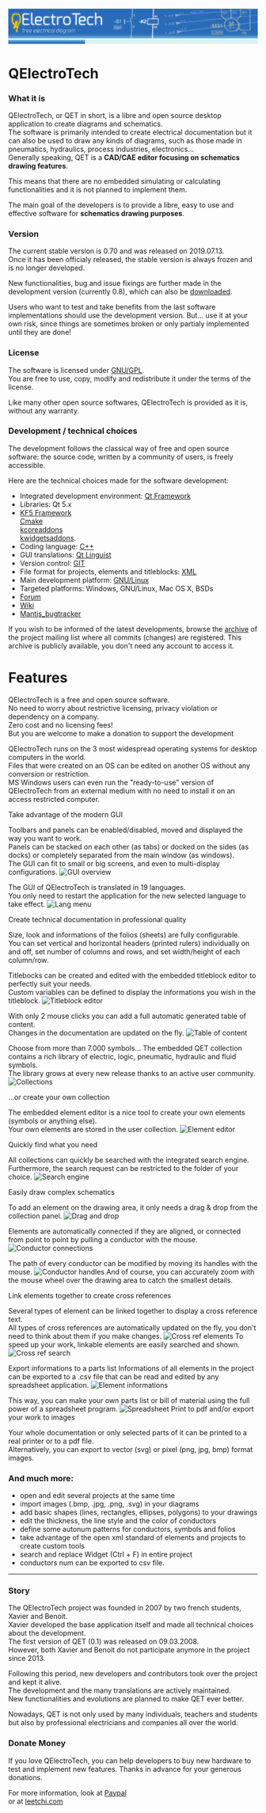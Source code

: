 ![](logo.png)


# QElectroTech

### What it is

QElectroTech, or QET in short, is a libre and open source desktop application to create diagrams and schematics.  
The software is primarily intended to create electrical documentation but it can also be used to draw any kinds of diagrams, such as those made in pneumatics, hydraulics, process industries, electronics...  
Generally speaking, QET is a **CAD/CAE editor focusing on schematics drawing features**.  

This means that there are no embedded simulating or calculating functionalities and it is not planned to implement them.

The main goal of the developers is to provide a libre, easy to use and effective software for **schematics drawing purposes**.

### Version

The current stable version is 0.70 and was released on 2019.07.13.  
Once it has been officialy released, the stable version is always frozen and is no longer developed.

New functionalities, bug and issue fixings are further made in the development version (currently 0.8), which can also be [downloaded](https://qelectrotech.org/download.html).

Users who want to test and take benefits from the last software implementations should use the development version. But... use it at your own risk, since things are sometimes broken or only partialy implemented until they are done!

### License

The software is licensed under [GNU/GPL](https://www.gnu.org/licenses/old-licenses/gpl-2.0.en.html).  
You are free to use, copy, modify and redistribute it under the terms of the license.


Like many other open source softwares, QElectroTech is provided as it is, without any warranty.

### Development / technical choices

The development follows the classical way of free and open source software: the source code, written by a community of users, is freely accessible.

Here are the technical choices made for the software development:

*   Integrated development environment: [Qt Framework](https://www.qt.io/ide/)
*   Libraries: Qt 5.x
*   [KF5 Framework](https://github.com/KDE)  
    [Cmake](https://cmake.org/install/)   
    [kcoreaddons](https://github.com/KDE/kcoreaddons)   
    [kwidgetsaddons](https://github.com/KDE/kwidgetsaddons).  
*   Coding language: [C++](https://en.wikipedia.org/wiki/C%2B%2B)
*   GUI translations: [Qt Linguist](http://doc.qt.io/qt-5/qtlinguist-index.html)
*   Version control: [GIT](https://git.tuxfamily.org/qet/qet.git/)
*   File format for projects, elements and titleblocks: [XML](http://www.w3schools.com/xml/xml_whatis.asp)
*   Main development platform: [GNU/Linux](http://getgnulinux.org/en/linux/)
*   Targeted platforms: Windows, GNU/Linux, Mac OS X, BSDs
*   [Forum](https://qelectrotech.org/forum/index.php)
*   [Wiki](https://qelectrotech.org/wiki_new/)
*   [Mantis_bugtracker](https://qelectrotech.org/bugtracker/my_view_page.php)

If you wish to be informed of the latest developments, browse the [archive](https://listengine.tuxfamily.org/lists.tuxfamily.org/qet/) of the project mailing list where all commits (changes) are registered. This archive is publicly available, you don't need any account to access it.


# Features

QElectroTech is a free and open source software.  
No need to worry about restrictive licensing, privacy violation or dependency on a company.  
Zero cost and no licensing fees!  
But you are welcome to make a donation to support the development

QElectroTech runs on the 3 most widespread operating systems for desktop computers in the world.  
Files that were created on an OS can be edited on another OS without any conversion or restriction.  
MS Windows users can even run the "ready-to-use" version of QElectroTech from an external medium with no need to install it on an access restricted computer.


Take advantage of the modern GUI

Toolbars and panels can be enabled/disabled, moved and displayed the way you want to work.  
Panels can be stacked on each other (as tabs) or docked on the sides (as docks) or completely separated from the main window (as windows).  
The GUI can fit to small or big screens, and even to multi-display configurations.
![](https://download.tuxfamily.org/qet/images-features/0030.png "GUI overview")


The GUI of QElectroTech is translated in 19 languages.  
You only need to restart the application for the new selected language to take effect.
![](https://download.tuxfamily.org/qet/images-features/0040.png "Lang menu")

Create technical documentation in professional quality

Size, look and informations of the folios (sheets) are fully configurable.  
You can set vertical and horizontal headers (printed rulers) individually on and off, set number of columns and rows, and set width/height of each column/row.

Titlebocks can be created and edited with the embedded titleblock editor to perfectly suit your needs.  
Custom variables can be defined to display the informations you wish in the titleblock.
![](https://download.tuxfamily.org/qet/images-features/0055.png "Titleblock editor")

With only 2 mouse clicks you can add a full automatic generated table of content.  
Changes in the documentation are updated on the fly.
![](https://download.tuxfamily.org/qet/images-features/0060.png "Table of content")

Choose from more than 7.000 symbols...
The embedded QET collection contains a rich library of electric, logic, pneumatic, hydraulic and fluid symbols.  
The library grows at every new release thanks to an active user community.
![](https://download.tuxfamily.org/qet/images-features/0070.png "Collections")

...or create your own collection

The embedded element editor is a nice tool to create your own elements (symbols or anything else).  
Your own elements are stored in the user collection.
![](https://download.tuxfamily.org/qet/images-features/0080.png "Element editor")

Quickly find what you need

All collections can quickly be searched with the integrated search engine.  
Furthermore, the search request can be restricted to the folder of your choice.
![](https://download.tuxfamily.org/qet/images-features/0090.png "Search engine")

Easily draw complex schematics

To add an element on the drawing area, it only needs a drag & drop from the collection panel.
![](https://download.tuxfamily.org/qet/images-features/0102.png "Drag and drop")

Elements are automatically connected if they are aligned, or connected from point to point by pulling a conductor with the mouse.
![](https://download.tuxfamily.org/qet/images-features/0105.png "Conductor connections")

The path of every conductor can be modified by moving its handles with the mouse.
![](https://download.tuxfamily.org/qet/images-features/0107.png "Conductor handles")
And of course, you can accurately zoom with the mouse wheel over the drawing area to catch the smallest details.

Link elements together to create cross references

Several types of element can be linked together to display a cross reference text.  
All types of cross references are automatically updated on the fly, you don't need to think about them if you make changes.
![](https://download.tuxfamily.org/qet/images-features/0112.png "Cross ref elements")
To speed up your work, linkable elements are easily searched and shown.
![](https://download.tuxfamily.org/qet/images-features/0115.png  "Cross ref search")


Export informations to a parts list
Informations of all elements in the project can be exported to a .csv file that can be read and edited by any spreadsheet application.
![](https://download.tuxfamily.org/qet/images-features/0122.png "Element informations")

This way, you can make your own parts list or bill of material using the full power of a spreadsheet program.
![](https://download.tuxfamily.org/qet/images-features/0125.png "Spreadsheet")
Print to pdf and/or export your work to images

Your whole documentation or only selected parts of it can be printed to a real printer or to a pdf file.  
Alternatively, you can export to vector (svg) or pixel (png, jpg, bmp) format images.

### And much more:

*   open and edit several projects at the same time
*   import images (.bmp, .jpg, .png, .svg) in your diagrams
*   add basic shapes (lines, rectangles, ellipses, polygons) to your drawings
*   edit the thickness, the line style and the color of conductors
*   define some autonum patterns for conductors, symbols and folios
*   take advantage of the open xml standard of elements and projects to create custom tools
*   search and replace Widget (Ctrl + F) in entire project
*   conductors num can be exported to csv file.
*   ***

### Story

The QElectroTech project was founded in 2007 by two french students, Xavier and Benoit.  
Xavier developed the base application itself and made all technical choices about the development.  
The first version of QET (0.1) was released on 09.03.2008.  
However, both Xavier and Benoit do not participate anymore in the project since 2013.

Following this period, new developers and contributors took over the project and kept it alive.  
The development and the many translations are actively maintained.  
New functionalities and evolutions are planned to make QET ever better.

Nowadays, QET is not only used by many individuals, teachers and students but also by professional electricians and companies all over the world.

  
### Donate Money

If you love QElectroTech, you can help developers to buy new hardware to test
and implement new features. Thanks in advance for your generous donations.

For more information, look at [Paypal](https://www.paypal.com/donate/?token=rqf80cP0Ck1F2jn4Y46G7tIPv9bq7x0crXkwt3GZ6OZYG6ihJYi8lZxmmQ8itsFwMUdd1G&country.x=GB&locale.x=GB)  
or at [leetchi.com](https://www.leetchi.com/c/qelectroteck)


